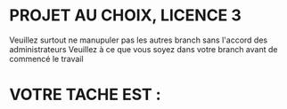 # PROJET AU CHOIX, LICENCE 3 

Veuillez surtout ne manupuler pas les autres branch sans l'accord des administrateurs 
Veuillez à ce que vous soyez dans votre branch avant de commencé le travail 

# VOTRE TACHE EST : 
